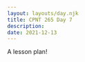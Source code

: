 ```yaml
---
layout: layouts/day.njk
title: CPNT 265 Day 7
description: 
date: 2021-12-13
---
```


A lesson plan!